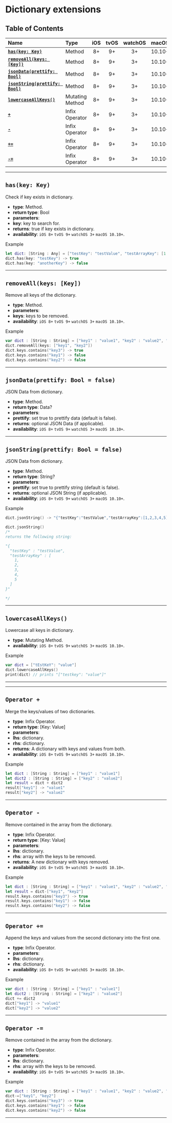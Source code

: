 # Dictionary extensions


## Table of Contents

| Name | Type | iOS | tvOS | watchOS | macOS |
|:--- | :--- | :---: | :---: | :---: | :---: |
| [**`has(key: Key)`**](#haskey-key) | Method | 8+ | 9+ | 3+ | 10.10+ |
| [**`removeAll(keys: [Key])`**](#removeallkeys-key) | Method | 8+ | 9+ | 3+ | 10.10+ |
| [**`jsonData(prettify: Bool)`**](#jsondataprettify-bool--false) | Method | 8+ | 9+ | 3+ | 10.10+ |
| [**`jsonString(prettify: Bool)`**](#jsonstringprettify-bool--false) | Method | 8+ | 9+ | 3+ | 10.10+ |
| [**`lowercaseAllKeys()`**](#lowercaseallkeys) | Mutating Method | 8+ | 9+ | 3+ | 10.10+ |
| [**`+`**](#operator-) | Infix Operator | 8+ | 9+ | 3+ | 10.10+ |
| [**`-`**](#operator-) | Infix Operator | 8+ | 9+ | 3+ | 10.10+ |
| [**`+=`**](#operator--) | Infix Operator | 8+ | 9+ | 3+ | 10.10+ |
| [**`-=`**](#operator--) | Infix Operator | 8+ | 9+ | 3+ | 10.10+ |


---


## `has(key: Key)`
Check if key exists in dictionary.

 - **type**: Method.
 - **return type**: Bool
 - **parameters**:
  - **key**: key to search for.
 - **returns**: true if key exists in dictionary.
 - **availability**: `iOS 8+` `tvOS 9+` `watchOS 3+` `macOS 10.10+`.

Example

```swift
let dict: [String : Any] = ["testKey": "testValue", "testArrayKey": [1, 2, 3, 4, 5]]
dict.has(key: "testKey") -> true
dict.has(key: "anotherKey") -> false
```


---

## `removeAll(keys: [Key])`
Remove all keys of the dictionary.

 - **type**: Method.
 - **parameters**:
  - **keys**: keys to be removed.
 - **availability**: `iOS 8+` `tvOS 9+` `watchOS 3+` `macOS 10.10+`.

Example

```swift
var dict : [String : String] = ["key1" : "value1", "key2" : "value2", "key3" : "value3"]
dict.removeAll(keys: ["key1", "key2"])
dict.keys.contains("key3") -> true
dict.keys.contains("key1") -> false
dict.keys.contains("key2") -> false
```


---


## `jsonData(prettify: Bool = false)`
JSON Data from dictionary.

 - **type**: Method.
 - **return type**: Data?
 - **parameters**:
  - **prettify**: set true to prettify data (default is false).
 - **returns**: optional JSON Data (if applicable).
 - **availability**: `iOS 8+` `tvOS 9+` `watchOS 3+` `macOS 10.10+`.


---


## `jsonString(prettify: Bool = false)`
JSON Data from dictionary.

 - **type**: Method.
 - **return type**: String?
 - **parameters**:
  - **prettify**: set true to prettify string (default is false).
 - **returns**: optional JSON String (if applicable).
 - **availability**: `iOS 8+` `tvOS 9+` `watchOS 3+` `macOS 10.10+`.

Example

```swift
dict.jsonString() -> "{"testKey":"testValue","testArrayKey":[1,2,3,4,5]}"

dict.jsonString()
/*
returns the following string:

"{
  "testKey" : "testValue",
  "testArrayKey" : [
    1,
    2,
    3,
    4,
    5
  ]
}"

*/
```


---


## `lowercaseAllKeys()`
Lowercase all keys in dictionary.

 - **type**: Mutating Method.
 - **availability**: `iOS 8+` `tvOS 9+` `watchOS 3+` `macOS 10.10+`.

Example

```swift
var dict = ["tEstKeY": "value"]
dict.lowercaseAllKeys()
print(dict) // prints "["testkey": "value"]"
```


---

---


## `Operator +`
Merge the keys/values of two dictionaries.

 - **type**: Infix Operator.
 - **return type**: [Key: Value]
 - **parameters**:
  - **lhs**: dictionary.
  - **rhs**: dictionary.
 - **returns**: A dictionary with keys and values from both.
 - **availability**: `iOS 8+` `tvOS 9+` `watchOS 3+` `macOS 10.10+`.

Example

```swift
let dict : [String : String] = ["key1" : "value1"]
let dict2 : [String : String] = ["key2" : "value2"]
let result = dict + dict2
result["key1"] -> "value1"
result["key2"] -> "value2"
```


---


## `Operator -`
Remove contained in the array from the dictionary.

 - **type**: Infix Operator.
 - **return type**: [Key: Value]
 - **parameters**:
  - **lhs**: dictionary.
  - **rhs**: array with the keys to be removed.
 - **returns**: A new dictionary with keys removed.
 - **availability**: `iOS 8+` `tvOS 9+` `watchOS 3+` `macOS 10.10+`.

Example

```swift
let dict : [String : String] = ["key1" : "value1", "key2" : "value2", "key3" : "value3"]
let result = dict-["key1", "key2"]
result.keys.contains("key3") -> true
result.keys.contains("key1") -> false
result.keys.contains("key2") -> false
```


---


## `Operator +=`
Append the keys and values from the second dictionary into the first one.

 - **type**: Infix Operator.
 - **parameters**:
  - **lhs**: dictionary.
  - **rhs**: dictionary.
 - **availability**: `iOS 8+` `tvOS 9+` `watchOS 3+` `macOS 10.10+`.

Example

```swift
var dict : [String : String] = ["key1" : "value1"]
let dict2 : [String : String] = ["key2" : "value2"]
dict += dict2
dict["key1"] -> "value1"
dict["key2"] -> "value2"
```


---



## `Operator -=`
Remove contained in the array from the dictionary.

 - **type**: Infix Operator.
 - **parameters**:
  - **lhs**: dictionary.
  - **rhs**: array with the keys to be removed.
 - **availability**: `iOS 8+` `tvOS 9+` `watchOS 3+` `macOS 10.10+`.

Example

```swift
var dict : [String : String] = ["key1" : "value1", "key2" : "value2", "key3" : "value3"]
dict-=["key1", "key2"]
dict.keys.contains("key3") -> true
dict.keys.contains("key1") -> false
dict.keys.contains("key2") -> false
```


---
